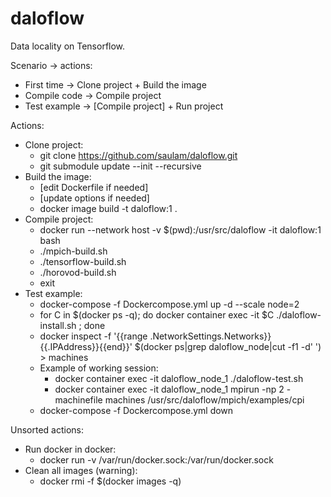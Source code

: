 # daloflow
Data locality on Tensorflow.


Scenario -> actions:
* First time   -> Clone project + Build the image
* Compile code -> Compile project
* Test example -> [Compile project] + Run project


Actions:
* Clone project:
  * git clone https://github.com/saulam/daloflow.git
  * git submodule update --init --recursive
* Build the image:
  * [edit Dockerfile if needed]
  * [update options if needed]
  * docker image build -t daloflow:1 .
* Compile project:
  * docker run --network host -v $(pwd):/usr/src/daloflow -it daloflow:1 bash
  * ./mpich-build.sh		
  * ./tensorflow-build.sh
  * ./horovod-build.sh	
  * exit
* Test example:
  * docker-compose -f Dockercompose.yml up -d --scale node=2
  * for C in $(docker ps -q); do docker container exec -it $C ./daloflow-install.sh ; done
  * docker inspect -f '{{range .NetworkSettings.Networks}}{{.IPAddress}}{{end}}' $(docker ps|grep daloflow_node|cut -f1 -d' ') > machines
  * Example of working session:
    * docker container exec -it daloflow_node_1 ./daloflow-test.sh
    * docker container exec -it daloflow_node_1 mpirun -np 2 -machinefile machines /usr/src/daloflow/mpich/examples/cpi
  * docker-compose -f Dockercompose.yml down


Unsorted actions:
* Run docker in docker:
  * docker run -v /var/run/docker.sock:/var/run/docker.sock <other options>
* Clean all images (warning):
  * docker rmi -f $(docker images -q)

